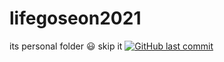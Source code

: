 # lifegoseon2021
its personal folder 😃
skip it
[![GitHub last commit](https://img.shields.io/github/last-commit/rifatabrarjowad/lifegoseon2021)](https://github.com/rifatabrarjowad/lifegoseon2021/commits/main)
